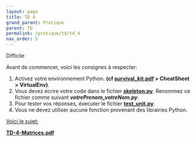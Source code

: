 ```yaml
---
layout: page
title: TD 4
grand_parent: Pratique
parent: TD
permalink: /pratique/td/td_4
nav_order: 5
---
```


<link rel="stylesheet" href="/css/placement-label.css">
<p class="label label-red">Difficile</p>

Avant de commencer, voici les consignes à respecter:


1. Activez votre environnement Python. <b>(cf <a href="/docs/survival_kit.pdf" target="_blank"> survival_kit.pdf</a> > CheatSheet > VirtualEnv)</b>.
2. Vous devez écrire votre code dans le fichier <a href="/docs/td_4/skeleton.py"> <b>skeleton.py</b></a>. Renommez ce fichier comme suivant <b>  <i>votrePrenom_votreNom.py</i></b>.
3. Pour tester vos réponses, éxecuter le fichier <a href="/docs/td_4/test_unit.py"><b>test_unit.py</b></a>.
4. Vous ne devez utiliser aucune fonction provenant des librairies Python.

<u>Voici le sujet: </u>

<a href="/docs/td_4/TD-4-Matrices.pdf" target="_blank"> <b>TD-4-Matrices.pdf</b></a>